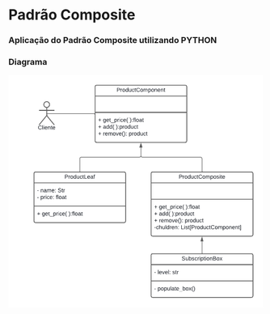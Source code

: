 # Padrão Composite
### Aplicação do Padrão Composite utilizando PYTHON

### Diagrama
<img src="uml.png">